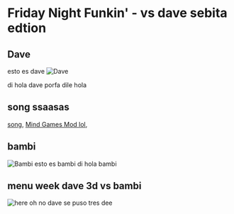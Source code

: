 # Friday Night Funkin' - vs dave sebita edtion

## Dave
esto es dave
![Dave](https://cdn.discordapp.com/attachments/826922537668968478/884915478592643102/this_is_dave.png)

di hola dave
porfa dile hola

## song ssaasas
[song](https://cdn.discordapp.com/attachments/947926804809797653/947927056258334720/Inst.ogg),
[Mind Games Mod lol](https://gamebanana.com/mods/301107),
## bambi
![Bambi](https://cdn.discordapp.com/attachments/947926804809797653/947942094843039804/bambi_pues_asasaswswsawsawawswas.png)
esto es bambi
di hola bambi
## menu week dave 3d vs bambi 
![here](https://cdn.discordapp.com/attachments/947926804809797653/947942942285373480/menu_bambi_song.png)
oh no dave se puso tres dee
